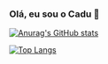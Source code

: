 ### Olá, eu sou o Cadu 👋

[![Anurag's GitHub stats](https://github-readme-stats.vercel.app/api?username=Cadudu5&show_icons=true&theme=tokyonight)](https://github.com/Cadudu5/github-readme-stats)
<!--
[![Top Langs](https://github-readme-stats.vercel.app/api/top-langs/?username=Cadudu5&layout=donut&show_icons=true&theme=tokyonight)](https://github.com/Cadudu5/github-readme-stats) -->

[![Top Langs](https://github-readme-stats.vercel.app/api/top-langs/?username=Cadudu5&layout=donut)](https://github.com/anuraghazra/github-readme-stats)
<!--
**Cadudu5/Cadudu5** is a ✨ _special_ ✨ repository because its `README.md` (this file) appears on your GitHub profile.

Here are some ideas to get you started:

- 🔭 I’m currently working on ...
- 🌱 I’m currently learning ...
- 👯 I’m looking to collaborate on ...
- 🤔 I’m looking for help with ...
- 💬 Ask me about ...
- 📫 How to reach me: ...
- 😄 Pronouns: ...
- ⚡ Fun fact: ...
-->
